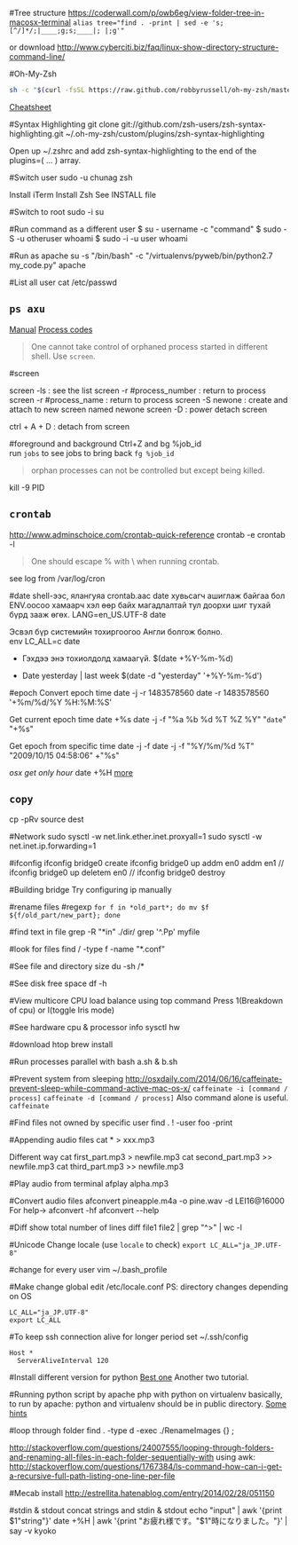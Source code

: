 
#Tree structure
https://coderwall.com/p/owb6eg/view-folder-tree-in-macosx-terminal
`alias tree="find . -print | sed -e 's;[^/]*/;|____;g;s;____|; |;g'"`

or download
http://www.cyberciti.biz/faq/linux-show-directory-structure-command-line/

#Oh-My-Zsh
```bash
sh -c "$(curl -fsSL https://raw.github.com/robbyrussell/oh-my-zsh/master/tools/install.sh)"
```
[Cheatsheet](https://github.com/robbyrussell/oh-my-zsh/wiki/Cheatsheet)

#Syntax Highlighting
git clone git://github.com/zsh-users/zsh-syntax-highlighting.git ~/.oh-my-zsh/custom/plugins/zsh-syntax-highlighting

Open up ~/.zshrc and add zsh-syntax-highlighting to the end of the plugins=( ... ) array.

#Switch user
sudo -u chunag zsh

Install iTerm
Install Zsh
	See INSTALL file

#Switch to root
sudo -i
su 

#Run command as a different user
$ su - username -c "command"
$ sudo -S -u otheruser whoami
$ sudo -i -u user whoami

#Run as apache
su -s "/bin/bash" -c "/virtualenvs/pyweb/bin/python2.7 my_code.py" apache

#List all user
cat /etc/passwd

`ps axu`
---
[Manual](http://linux.die.net/man/1/ps)
[Process codes](http://serverfault.com/questions/319684/what-s-s1-t-r-mean-in-ps-ax-ps-list)
> One cannot take control of orphaned process started in different shell.
Use `screen`.


#screen

screen -ls : see the list
screen -r #process_number  : return to process
screen -r #process_name    : return to process
screen -S newone   :  create and attach to new screen named newone
screen -D : power detach screen

ctrl + A + D : detach from screen

#foreground and background
Ctrl+Z and bg %job_id	
run `jobs` to see jobs
to bring back `fg %job_id`
> orphan processes can not be controlled but except being killed.

kill -9 PID

`crontab`
---
http://www.adminschoice.com/crontab-quick-reference
crontab -e
crontab -l

> One should escape % with \ when running crontab.

see log from /var/log/cron

#date
shell-ээс, ялангуяа crontab.аас date хувьсагч ашиглаж байгаа бол ENV.оосоо хамаарч хэл өөр байх магадлалтай тул доорхи шиг тухай бүрд зааж өгөх.
LANG=en_US.UTF-8 date

Эсвэл бүр системийн тохиргоогоо Англи болгож болно.  
env LC_ALL=c date

* Гэхдээ энэ тохиолдолд хамаагүй.
$(date +\%Y-\%m-\%d)

* Date yesterday | last week
$(date -d "yesterday" '+%Y-%m-%d')

#epoch
Convert epoch time
date -j -r 1483578560
date -r 1483578560 '+%m/%d/%Y %H:%M:%S'

Get current epoch time
date +%s
date -j -f "%a %b %d %T %Z %Y" "`date`" "+%s"

Get epoch from specific time
date -j -f date -j -f "%Y/%m/%d %T" "2009/10/15 04:58:06" +"%s"

*osx get only hour*
date +%H
[more](http://www.mactricksandtips.com/2010/01/working-with-the-date-function-in-terminal.html)


`copy`
---
cp -pRv source dest


#Network
sudo sysctl -w net.link.ether.inet.proxyall=1
sudo sysctl -w net.inet.ip.forwarding=1


#ifconfig
ifconfig bridge0 create
ifconfig bridge0 up addm en0 addm en1
// ifconfig bridge0 up deletem en0
// ifconfig bridge0 destroy


#Building bridge
 Try configuring ip manually

#rename files #regexp
`for f in *old_part*; do mv $f ${f/old_part/new_part}; done`

#find text in file
grep -R "*in" ./dir/
grep '^\.Pp' myfile

#look for files
find / -type f -name "*.conf"

#See file and directory size
du -sh /*

#See disk free space
df -h

#View multicore CPU load balance using top command
Press 1(Breakdown of cpu) or I(toggle Iris mode)

#See hardware cpu & processor info
sysctl hw

#download htop
brew install

#Run processes parallel with bash
a.sh & b.sh

#Prevent system from sleeping
http://osxdaily.com/2014/06/16/caffeinate-prevent-sleep-while-command-active-mac-os-x/
`caffeinate -i [command / process]`
`caffeinate -d [command / process]`
Also command alone is useful. `caffeinate `

#Find files not owned by specific user
find . \! -user foo -print

#Appending audio files
cat * > xxx.mp3

Different way
cat first_part.mp3 > newfile.mp3
cat second_part.mp3 >> newfile.mp3
cat third_part.mp3 >> newfile.mp3

#Play audio from terminal
afplay alpha.mp3

#Convert audio files 
afconvert pineapple.m4a -o pine.wav -d LEI16@16000
For help->
afconvert -hf
afconvert --help

#Diff show total number of lines
diff file1 file2 | grep "^>" | wc -l


#Unicode
Change locale (use `locale` to check)
```export LC_ALL="ja_JP.UTF-8"```

#change for every user
vim ~/.bash_profile

#Make change global
edit /etc/locale.conf
PS: directory changes depending on OS

```
LC_ALL="ja_JP.UTF-8"
export LC_ALL
```


#To keep ssh connection alive for longer period set ~/.ssh/config
```
Host *
  ServerAliveInterval 120
```


#Install different version for python
[Best one](http://stackoverflow.com/questions/5506110/is-it-possible-to-install-another-version-of-python-to-virtualenv)
Another  two tutorial.
[](http://toomuchdata.com/2014/02/16/how-to-install-python-on-centos/)
[](https://www.digitalocean.com/community/tutorials/how-to-set-up-python-2-7-6-and-3-3-3-on-centos-6-4)


#Running python script by apache php with python on virtualenv 
basically, to run by apache:
python and virtualenv should be in public directory.
[Some hints](http://superuser.com/questions/455935/php-script-cant-run-bash-script-sh-permission-denied)


#loop through folder
find . -type d -exec ./RenameImages {} \;

http://stackoverflow.com/questions/24007555/looping-through-folders-and-renaming-all-files-in-each-folder-sequentially-with
using awk: http://stackoverflow.com/questions/1767384/ls-command-how-can-i-get-a-recursive-full-path-listing-one-line-per-file

#Mecab install
http://estrellita.hatenablog.com/entry/2014/02/28/051150

#stdin & stdout
concat strings and stdin & stdout
echo "input" | awk '{print $1"string"}'
date +%H | awk '{print "お疲れ様です。"$1"時になりました。"}' | say -v kyoko

